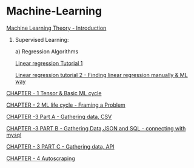 # Machine-Learning

[Machine Learning Theory - Introduction](https://github.com/NIRAJANRIJAL1/Machine-Learning/blob/main/Machine%20Learning%20Tutorial%201%20-%20Theory.pdf)

1. Supervised Learning:
   
   a) Regression Algorithms
   
   [Linear regression Tutorial 1](https://github.com/NIRAJANRIJAL1/Machine-Learning/blob/main/Linear%20Regression.pdf)<br />

   [Linear regression tutorial 2 - Finding linear regression manually & ML way](https://github.com/NIRAJANRIJAL1/Machine-Learning/blob/main/Linear%20regression%20Tutorial%202.pdf)<br />

[CHAPTER - 1 Tensor & Basic ML cycle](https://github.com/NIRAJANRIJAL1/Machine-Learning/blob/main/Chapter%201%20-%20Tensor%20%26%20End%20to%20End%20Basic%20Project%20for%20ML%20overview.pdf)<br />

[CHAPTER - 2 ML life cycle - Framing a Problem](https://github.com/NIRAJANRIJAL1/Machine-Learning/blob/main/Chapter%202%20-%20ML%20Cycle%20-%20Framing%20a%20Problem.pdf)<br />

[CHAPTER -3 Part A - Gathering data, CSV](https://github.com/NIRAJANRIJAL1/Machine-Learning/blob/main/CHAPTER%203%20-%20Data%20Gathering%20(ML%20CYCLE%20-%202nd%20Step)%20-%20PART%20A.pdf)<br />

[CHAPTER -3 PART B - Gathering Data,JSON and SQL - connecting with mysql](https://github.com/NIRAJANRIJAL1/Machine-Learning/blob/main/CHAPTER%203%20-%20ML%20CYCLE%20-%20Second%20Step%20PART%20B%20Working%20with%20JSON%20and%20SQL%20(1).pdf)<br />

[CHAPTER - 3 PART C - Gathering data, API](https://github.com/NIRAJANRIJAL1/Machine-Learning/blob/main/CHAPTER%203%20(ML%20CYCLE)%20-%20GATHERING%20DATA%20-%20API%20-%20PART%20C.pdf)<br />

[CHAPTER - 4 Autoscraping](https://github.com/NIRAJANRIJAL1/Machine-Learning/blob/main/Web%20Scraping%20autoscraper.pdf)<br />
   

